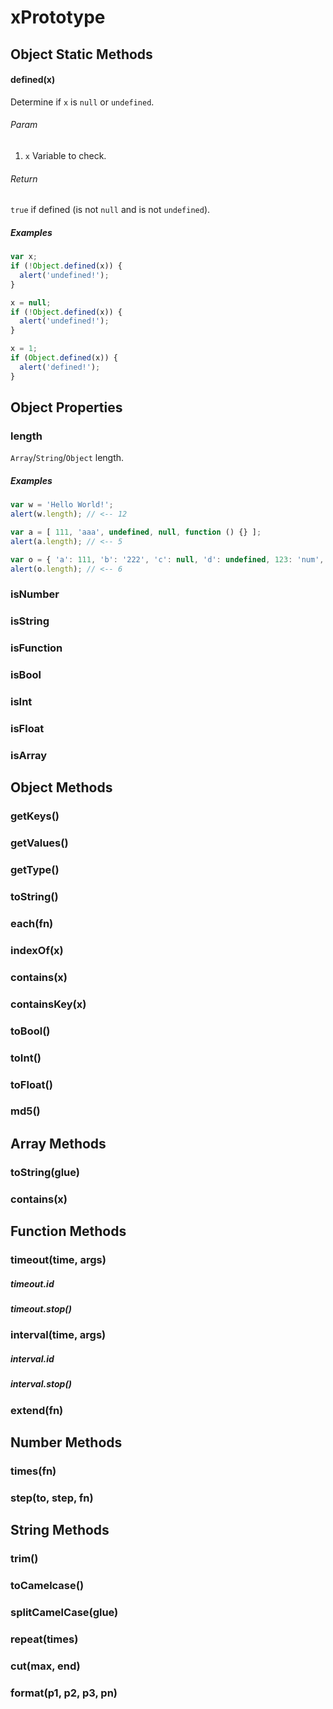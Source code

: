 # xPrototype

## Object Static Methods

#### defined(x)
Determine if `x` is `null` or `undefined`.

###### Param
1. `x` Variable to check.

###### Return
`true` if defined (is not `null` and is not `undefined`).

##### Examples

```js
var x;
if (!Object.defined(x)) {
  alert('undefined!');
}

x = null;
if (!Object.defined(x)) {
  alert('undefined!');
}

x = 1;
if (Object.defined(x)) {
  alert('defined!');
}
```

## Object Properties

### length
```Array```/```String```/```Object``` length.

##### Examples

```js
var w = 'Hello World!';
alert(w.length); // <-- 12

var a = [ 111, 'aaa', undefined, null, function () {} ];
alert(a.length); // <-- 5

var o = { 'a': 111, 'b': '222', 'c': null, 'd': undefined, 123: 'num', o: { 'x1': 'x2' } };
alert(o.length); // <-- 6
```

### isNumber

### isString

### isFunction

### isBool

### isInt

### isFloat

### isArray

## Object Methods

### getKeys()

### getValues()

### getType()

### toString()

### each(fn)

### indexOf(x)

### contains(x)

### containsKey(x)

### toBool()

### toInt()

### toFloat()

### md5()

## Array Methods

### toString(glue)

### contains(x)

## Function Methods

### timeout(time, args)

##### timeout.id

##### timeout.stop()

### interval(time, args)

##### interval.id

##### interval.stop()

### extend(fn)

## Number Methods

### times(fn)

### step(to, step, fn)

## String Methods

### trim()

### toCamelcase()

### splitCamelCase(glue)

### repeat(times)

### cut(max, end)

### format(p1, p2, p3, pn)
